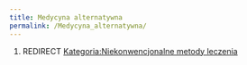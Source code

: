 ```yaml
---
title: Medycyna alternatywna
permalink: /Medycyna_alternatywna/
---
```


1.  REDIRECT [Kategoria:Niekonwencjonalne metody leczenia](/atopedia/Kategoria:Niekonwencjonalne_metody_leczenia "wikilink")
